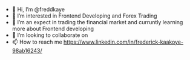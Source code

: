- 👋 Hi, I’m @freddkaye
- 👀 I’m interested in Frontend Developing and Forex Trading
- 🌱 I’m an expect in trading the financial market and curruntly learning more about Frontend developing
- 💞️ I’m looking to collaborate on 
- 📫 How to reach me
  https://www.linkedin.com/in/frederick-kaakoye-98ab16243/

<!---
freddkaye/freddkaye is a ✨ special ✨ repository because its `README.md` (this file) appears on your GitHub profile.
You can click the Preview link to take a look at your changes.
--->
